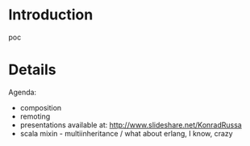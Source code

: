 # Introduction #

poc


# Details #

Agenda:
  * composition
  * remoting
  * presentations available at: http://www.slideshare.net/KonradRussa
  * scala mixin - multiinheritance / what about erlang, I know, crazy

